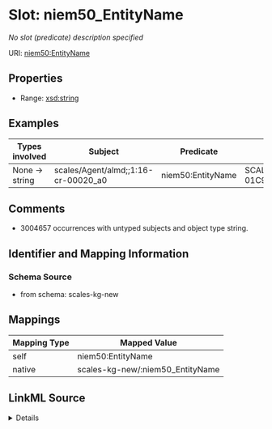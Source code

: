 

# Slot: niem50_EntityName


_No slot (predicate) description specified_





URI: [niem50:EntityName](http://release.niem.gov/niem/niem-core/5.0/EntityName)



<!-- no inheritance hierarchy -->








## Properties

* Range: [xsd:string](http://www.w3.org/2001/XMLSchema#string)






## Examples

| Types involved | Subject | Predicate | Object |
| --- | --- | --- | --- |
| None → string | scales/Agent/almd;;1:16-cr-00020_a0 | niem50:EntityName | SCALES-Party-Hash-01C9DB7ED83B84B953EC544FAA8BAB98 |


## Comments

* 3004657 occurrences with untyped subjects and object type string.

## Identifier and Mapping Information







### Schema Source


* from schema: scales-kg-new




## Mappings

| Mapping Type | Mapped Value |
| ---  | ---  |
| self | niem50:EntityName |
| native | scales-kg-new/:niem50_EntityName |




## LinkML Source

<details>

```yaml
name: niem50_EntityName
description: No slot (predicate) description specified
comments:
- 3004657 occurrences with untyped subjects and object type string.
examples:
- description: None → string
  object:
    example_object: SCALES-Party-Hash-01C9DB7ED83B84B953EC544FAA8BAB98
    example_object_type: string
    example_predicate: niem50:EntityName
    example_subject: scales/Agent/almd;;1:16-cr-00020_a0
    example_subject_type: None
from_schema: scales-kg-new
rank: 1000
slot_uri: niem50:EntityName
alias: niem50_EntityName
range: string

```
</details>